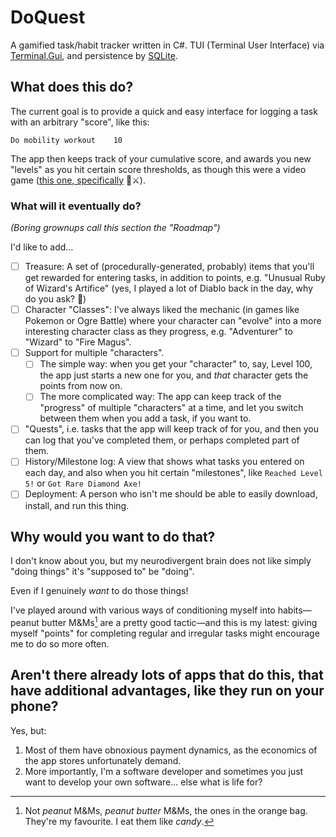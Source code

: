 # DoQuest

A gamified task/habit tracker written in C#. TUI (Terminal User Interface) via [Terminal.Gui][1], and persistence by [SQLite][2].

## What does this do?

The current goal is to provide a quick and easy interface for logging a task with an arbitrary "score", like this:

`Do mobility workout    10`

The app then keeps track of your cumulative score, and awards you new "levels" as you hit certain score thresholds, as though this were a video game ([this one, specifically][3] 🐉⚔️).

### What will it eventually do?

*(Boring grownups call this section the "Roadmap")*

I'd like to add...

- [ ] Treasure: A set of (procedurally-generated, probably) items that you'll get rewarded for entering tasks, in addition to points, e.g. "Unusual Ruby of Wizard's Artifice" (yes, I played a lot of Diablo back in the day, why do you ask? 👹)
- [ ] Character "Classes": I've always liked the mechanic (in games like Pokemon or Ogre Battle) where your character can "evolve" into a more interesting character class as they progress, e.g. "Adventurer" to "Wizard" to "Fire Magus".
- [ ] Support for multiple "characters".
  - [ ] The simple way: when you get your "character" to, say, Level 100, the app just starts a new one for you, and *that* character gets the points from now on.
  - [ ] The more complicated way: The app can keep track of the "progress" of multiple "characters" at a time, and let you switch between them when you add a task, if you want to.
- [ ] "Quests", i.e. tasks that the app will keep track of for you, and then you can log that you've completed them, or perhaps completed part of them.
- [ ] History/Milestone log: A view that shows what tasks you entered on each day, and also when you hit certain "milestones", like `Reached Level 5!` or `Got Rare Diamond Axe!`
- [ ] Deployment: A person who isn't me should be able to easily download, install, and run this thing.

## Why would you want to do that?

I don't know about you, but my neurodivergent brain does not like simply "doing things" it's "supposed to" be "doing". 

Even if I genuinely *want* to do those things!

I've played around with various ways of conditioning myself into habits—peanut butter M&Ms[^1] are a pretty good tactic—and this is my latest: giving myself "points" for completing regular and irregular tasks might encourage me to do so more often.

## Aren't there already lots of apps that do this, that have additional advantages, like they run on your phone?

Yes, but: 

1. Most of them have obnoxious payment dynamics, as the economics of the app stores unfortunately demand.
2. More importantly, I'm a software developer and sometimes you just want to develop your own software... else what is life for?

[1]: https://github.com/gui-cs/Terminal.Gui
[2]: https://sqlite.org
[3]: http://shrines.rpgclassics.com/nes/dw1/

[^1]: Not *peanut* M&Ms, *peanut butter* M&Ms, the ones in the orange bag. They're my favourite. I eat them like *candy*.